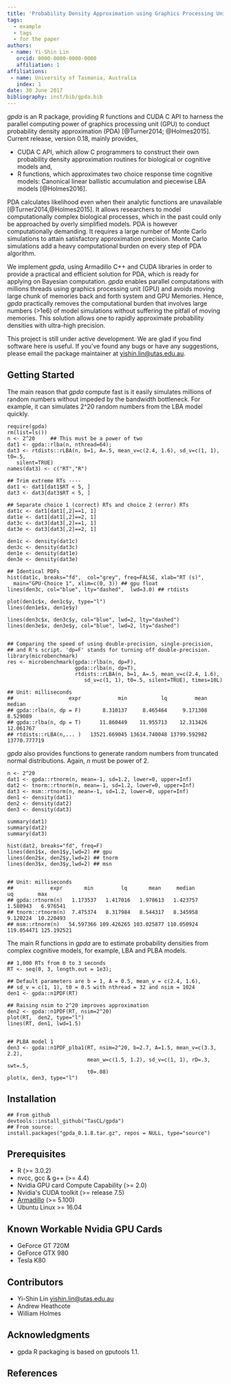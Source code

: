 ```yaml
---
title: 'Probability Density Approximation using Graphics Processing Unit '
tags:
  - example
  - tags
  - for the paper
authors:
 - name: Yi-Shin Lin
   orcid: 0000-0000-0000-0000
   affiliation: 1
affiliations:
 - name: University of Tasmania, Australia
   index: 1
date: 30 June 2017
bibliography: inst/bib/gpda.bib
---
```



_gpda_ is an R package, providing R functions and CUDA C API to harness the 
parallel computing power of graphics processing unit (GPU) to conduct 
probability density approximation (PDA) [@Turner2014; @Holmes2015]. Current 
release, version 0.18, mainly provides,

  * CUDA C API, which allow C programmers to construct their own 
  probability density approximation routines for biological or cognitive 
  models and,
  * R functions, which approximates two choice response time cognitive 
  models: Canonical linear ballistic accumulation and piecewise LBA 
  models [@Holmes2016].  

PDA calculates likelihood even when their analytic functions are 
unavailable [@Turner2014,@Holmes2015].  It allows 
researchers to model computationally complex biological processes, which in the
past could only be approached by overly simplified models. PDA is however 
computationally demanding.  It requires a large number of Monte Carlo 
simulations to attain satisfactory approximation precision. Monte Carlo 
simulations add a heavy computational burden on every step of PDA algorithm. 

We implement _gpda_, using Armadillo C++ and CUDA libraries in order to provide
a practical and efficient solution for PDA, which is ready for applying on 
Bayesian computation. _gpda_ enables parallel computations with millions 
threads using graphics processing unit (GPU) and avoids moving large chunk of 
memories back and forth system and GPU Memories. Hence, _gpda_ practically 
removes the computational burden that involves large numbers (>1e6) of model 
simulations without suffering the pitfall of moving memories. This solution 
allows one to rapidly approximate probability densities with ultra-high 
precision. 

This project is still under active development. We are glad if you find 
software here is useful.  If you've found any bugs or have any suggestions, 
please email the package maintainer at <yishin.lin@utas.edu.au>. 


## Getting Started

The main reason that _gpda_ compute fast is it easily simulates millions of 
random numbers without impeded by the bandwidth bottleneck. For example, it 
can simulates 2^20 random numbers from the LBA model quickly. 

```
require(gpda)
rm(list=ls())
n <- 2^20     ## This must be a power of two
dat1 <- gpda::rlba(n, nthread=64);  
dat3 <- rtdists::rLBA(n, b=1, A=.5, mean_v=c(2.4, 1.6), sd_v=c(1, 1), t0=.5, 
   silent=TRUE)
names(dat3) <- c("RT","R")

## Trim extreme RTs ----
dat1 <- dat1[dat1$RT < 5, ]
dat3 <- dat3[dat3$RT < 5, ]

## Separate choice 1 (correct) RTs and choice 2 (error) RTs
dat1c <- dat1[dat1[,2]==1, 1]
dat1e <- dat1[dat1[,2]==2, 1]
dat3c <- dat3[dat3[,2]==1, 1]
dat3e <- dat3[dat3[,2]==2, 1]

den1c <- density(dat1c)
den3c <- density(dat3c)
den1e <- density(dat1e)
den3e <- density(dat3e)

## Identical PDFs
hist(dat1c, breaks="fd",  col="grey", freq=FALSE, xlab="RT (s)", 
  main="GPU-Choice 1", xlim=c(0, 3)) ## gpu float
lines(den3c, col="blue", lty="dashed",  lwd=3.0) ## rtdists

plot(den1c$x, den1c$y, type="l")
lines(den1e$x, den1e$y)

lines(den3c$x, den3c$y, col="blue", lwd=2, lty="dashed")
lines(den3e$x, den3e$y, col="blue", lwd=2, lty="dashed")


## Comparing the speed of using double-precision, single-precision, 
## and R's script. 'dp=F' stands for turning off double-precision. 
library(microbenchmark)
res <- microbenchmark(gpda::rlba(n, dp=F),
                      gpda::rlba(n, dp=T),
                      rtdists::rLBA(n, b=1, A=.5, mean_v=c(2.4, 1.6), 
                         sd_v=c(1, 1), t0=.5, silent=TRUE), times=10L)

## Unit: milliseconds
##                  expr            min           lq         mean       median    
## gpda::rlba(n, dp = F)       8.310137     8.465464     9.171308     8.529089     
## gpda::rlba(n, dp = T)      11.860449    11.955713    12.313426    12.061767    
## rtdists::rLBA(n,... )   13521.669045 13614.740048 13799.592982 13770.777719 

```

_gpda_ also provides functions to generate random numbers from truncated normal 
distributions. Again, _n_ must be power of 2.


```
n <- 2^20
dat1 <- gpda::rtnorm(n, mean=-1, sd=1.2, lower=0, upper=Inf)
dat2 <- tnorm::rtnorm(n, mean=-1, sd=1.2, lower=0, upper=Inf)
dat3 <- msm::rtnorm(n, mean=-1, sd=1.2, lower=0, upper=Inf)
den1 <- density(dat1)
den2 <- density(dat2)
den3 <- density(dat3)

summary(dat1)
summary(dat2)
summary(dat3)

hist(dat2, breaks="fd", freq=F)
lines(den1$x, den1$y,lwd=2) ## gpu
lines(den2$x, den2$y,lwd=2) ## tnorm
lines(den3$x, den3$y,lwd=2) ## msn


## Unit: milliseconds
##            expr       min         lq       mean     median         uq        max
## gpda::rtnorm(n)   1.173537   1.417016   1.978613   1.423757   1.580943   6.976541
## tnorm::rtnorm(n)  7.475374   8.317984   8.544317   8.345958   9.120224  10.220493
## msm::rtnorm(n)   54.597366 109.426265 103.025877 110.050924 119.054471 125.192521

```

The main R functions in _gpda_ are to estimate probability densities from 
complex cognitive models, for example, LBA and PLBA models.

```
## 1,000 RTs from 0 to 3 seconds 
RT <- seq(0, 3, length.out = 1e3);

## Default parameters are b = 1, A = 0.5, mean_v = c(2.4, 1.6),
## sd_v = c(1, 1), t0 = 0.5 with nthread = 32 and nsim = 1024 
den1 <- gpda::n1PDF(RT)

## Raising nsim to 2^20 improves approximation
den2 <- gpda::n1PDF(RT, nsim=2^20)
plot(RT,  den2, type="l")
lines(RT, den1, lwd=1.5)


## PLBA model 1
den3 <- gpda::n1PDF_plba1(RT, nsim=2^20, b=2.7, A=1.5, mean_v=c(3.3, 2.2), 
                          mean_w=c(1.5, 1.2), sd_v=c(1, 1), rD=.3, swt=.5,
                          t0=.08)
plot(x, den3, type="l")

```


## Installation 

```
## From github
devtools::install_github("TasCL/gpda")
## From source: 
install.packages("gpda_0.1.8.tar.gz", repos = NULL, type="source")
```

## Prerequisites
 - R (>= 3.0.2)
 - nvcc, gcc & g++ (>= 4.4)
 - Nvidia GPU card Compute Capability (>= 2.0)
 - Nvidia's CUDA toolkit (>= release 7.5)
 - [Armadillo](http://arma.sourceforge.net/download.html) (>= 5.100)
 - Ubuntu Linux >= 16.04 

## Known Workable Nvidia GPU Cards
 - GeForce GT 720M
 - GeForce GTX 980
 - Tesla K80
 
## Contributors

- Yi-Shin Lin <yishin.lin@utas.edu.au> 
- Andrew Heathcote 
- William Holmes 

## Acknowledgments
* gpda R packaging is based on gputools 1.1.

## References
